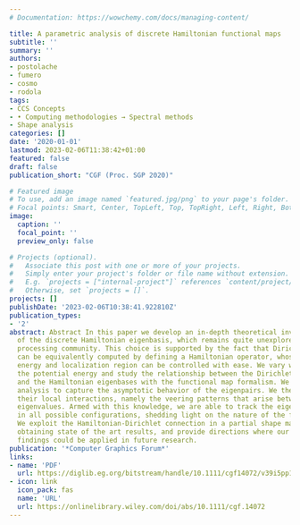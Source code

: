 ```yaml
---
# Documentation: https://wowchemy.com/docs/managing-content/

title: A parametric analysis of discrete Hamiltonian functional maps
subtitle: ''
summary: ''
authors:
- postolache
- fumero
- cosmo
- rodola
tags:
- CCS Concepts
- • Computing methodologies → Spectral methods
- Shape analysis
categories: []
date: '2020-01-01'
lastmod: 2023-02-06T11:38:42+01:00
featured: false
draft: false
publication_short: "CGF (Proc. SGP 2020)"

# Featured image
# To use, add an image named `featured.jpg/png` to your page's folder.
# Focal points: Smart, Center, TopLeft, Top, TopRight, Left, Right, BottomLeft, Bottom, BottomRight.
image:
  caption: ''
  focal_point: ''
  preview_only: false

# Projects (optional).
#   Associate this post with one or more of your projects.
#   Simply enter your project's folder or file name without extension.
#   E.g. `projects = ["internal-project"]` references `content/project/deep-learning/index.md`.
#   Otherwise, set `projects = []`.
projects: []
publishDate: '2023-02-06T10:38:41.922810Z'
publication_types:
- '2'
abstract: Abstract In this paper we develop an in-depth theoretical investigation
  of the discrete Hamiltonian eigenbasis, which remains quite unexplored in the geometry
  processing community. This choice is supported by the fact that Dirichlet eigenfunctions
  can be equivalently computed by defining a Hamiltonian operator, whose potential
  energy and localization region can be controlled with ease. We vary with continuity
  the potential energy and study the relationship between the Dirichlet Laplacian
  and the Hamiltonian eigenbases with the functional map formalism. We develop a global
  analysis to capture the asymptotic behavior of the eigenpairs. We then focus on
  their local interactions, namely the veering patterns that arise between proximal
  eigenvalues. Armed with this knowledge, we are able to track the eigenfunctions
  in all possible configurations, shedding light on the nature of the functional maps.
  We exploit the Hamiltonian-Dirichlet connection in a partial shape matching problem,
  obtaining state of the art results, and provide directions where our theoretical
  findings could be applied in future research.
publication: '*Computer Graphics Forum*'
links:
- name: 'PDF'
  url: https://diglib.eg.org/bitstream/handle/10.1111/cgf14072/v39i5pp103-118.pdf
- icon: link
  icon_pack: fas
  name: 'URL'
  url: https://onlinelibrary.wiley.com/doi/abs/10.1111/cgf.14072
---
```

